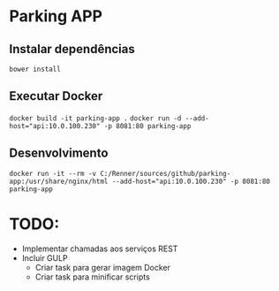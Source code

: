 # Parking APP

## Instalar dependências
`bower install`

## Executar Docker
`docker build -it parking-app .`
`docker run -d --add-host="api:10.0.100.230" -p 8081:80 parking-app`

## Desenvolvimento
`docker run -it --rm -v C:/Renner/sources/github/parking-app:/usr/share/nginx/html --add-host="api:10.0.100.230" -p 8081:80 parking-app`

# TODO:
- Implementar chamadas aos serviços REST
- Incluir GULP
    - Criar task para gerar imagem Docker
    - Criar task para minificar scripts
